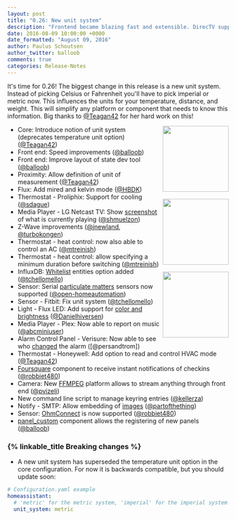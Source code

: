 ```yaml
---
layout: post
title: "0.26: New unit system"
description: "Frontend became blazing fast and extensible. DirecTV support added."
date: 2016-08-09 10:00:00 +0000
date_formatted: "August 09, 2016"
author: Paulus Schoutsen
author_twitter: balloob
comments: true
categories: Release-Notes
---
```


It's time for 0.26! The biggest change in this release is a new unit system. Instead of picking Celsius or Fahrenheit you'll have to pick imperial or metric now. This influences the units for your temperature, distance, and weight. This will simplify any platform or component that needs to know this information. Big thanks to [@Teagan42] for her hard work on this!

<img src='/images/supported_brands/foursquare.png' style='clear: right; margin-left: 5px; border:none; box-shadow: none; float: right; margin-bottom: 16px;' width='150' /><img src='/images/supported_brands/ohmconnect.png' style='clear: right; margin-left: 5px; border:none; box-shadow: none; float: right; margin-bottom: 16px;' width='150' /><img src='/images/supported_brands/directv.png' style='clear: right; margin-left: 5px; border:none; box-shadow: none; float: right; margin-bottom: 16px;' width='150' />

- Core: Introduce notion of unit system (deprecates temperature unit option) ([@Teagan42])
- Front end: Speed improvements ([@balloob])
- Front end: Improve layout of state dev tool ([@balloob])
- Proximity: Allow definition of unit of measurement ([@Teagan42])
- Flux: Add mired and kelvin mode ([@HBDK])
- Thermostat - Proliphix: Support for cooling ([@sdague])
- Media Player - LG Netcast TV: Show [screenshot] of what is currently playing ([@shmuelzon])
- Z-Wave improvements ([@jnewland], [@turbokongen])
- Thermostat - heat control: now also able to control an AC ([@mtreinish])
- Thermostat - heat control: allow specifying a minimum duration before switching ([@mtreinish])
- InfluxDB: [Whitelist] entities option added ([@tchellomello])
- Sensor: Serial [particulate matters][particulate] sensors now supported ([@open-homeautomation])
- Sensor - Fitbit: Fix unit system ([@tchellomello])
- Light - Flux LED: Add support for [color and brightness][color] ([@Danielhiversen])
- Media Player - Plex: Now able to report on music ([@abcminiuser])
- Alarm Control Panel - Verisure: Now able to see who [changed] the alarm ([@persandtrom])
- Thermostat - Honeywell: Add option to read and control HVAC mode ([@Teagan42])
- [Foursquare] component to receive instant notifications of checkins ([@robbiet480])
- Camera: New [FFMPEG] platform allows to stream anything through front end ([@pvizeli])
- New command line script to manage keyring entries ([@kellerza])
- Notify - SMTP: Allow embedding of [images] ([@partofthething])
- Sensor: [OhmConnect] is now supported ([@robbiet480])
- [panel_custom] component allows the registering of new panels ([@balloob])

### {% linkable_title Breaking changes %}

 - A new unit system has superseded the temperature unit option in the core configuration. For now it is backwards compatible, but you should update soon:

```yaml
# Configuration.yaml example
homeassistant:
  # 'metric' for the metric system, 'imperial' for the imperial system
  unit_system: metric
```

[@abcminiuser]: https://github.com/abcminiuser
[@balloob]: https://github.com/balloob
[@Danielhiversen]: https://github.com/Danielhiversen
[@HBDK]: https://github.com/HBDK
[@jnewland]: https://github.com/jnewland
[@kellerza]: https://github.com/kellerza
[@mtreinish]: https://github.com/mtreinish
[@open-homeautomation]: https://github.com/open-homeautomation
[@partofthething]: https://github.com/partofthething
[@pvizeli]: https://github.com/pvizeli
[@robbiet480]: https://github.com/robbiet480
[@sdague]: https://github.com/sdague
[@shmuelzon]: https://github.com/shmuelzon
[@tchellomello]: https://github.com/tchellomello
[@Teagan42]: https://github.com/Teagan42
[@turbokongen]: https://github.com/turbokongen

[Foursquare]: /components/foursquare/
[OhmConnect]: /components/sensor.ohmconnect/
[FFMPEG]: /components/camera.ffmpeg/
[images]: /components/notify.smtp/
[panel_custom]: /components/panel_custom/
[changed]: /components/alarm_control_panel.verisure/
[color]: /components/light.flux_led/
[Whitelist]: /components/influxdb/
[particulate]: /components/sensor.particulate_matter/
[screenshot]: /components/media_player.lg_netcast/

